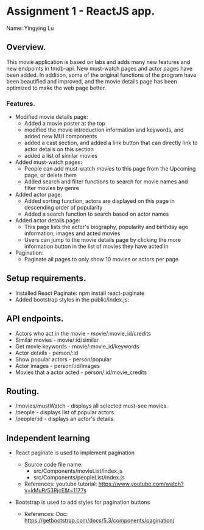 # Assignment 1 - ReactJS app.

Name: Yingying Lu

## Overview.

This movie application is based on labs and adds many new features and new endpoints in tmdb-api. New must-watch pages and actor pages have been added. In addition, some of the original functions of the program have been beautified and improved, and the movie details page has been optimized to make the web page better.

### Features.

+ Modified movie details page:
  + Added a movie poster at the top
  + modified the movie introduction information and keywords, and added new MUI components
  + added a cast section, and added a link button that can directly link to actor details on this section
  + added a list of similar movies
+ Added must-watch pages:
  + People can add must-watch movies to this page from the Upcoming page, or delete them
  + Added search and filter functions to search for movie names and filter movies by genre
+ Added actor page:
  + Added sorting function, actors are displayed on this page in descending order of popularity
  + Added a search function to search based on actor names
+ Added actor details page:
  + This page lists the actor's biography, popularity and birthday age information, images and acted movies
  + Users can jump to the movie details page by clicking the more information button in the list of movies they have acted in
+ Pagination:
  + Paginate all pages to only show 10 movies or actors per page

## Setup requirements.

+ Installed React Paginate: npm install react-paginate
+ Added bootstrap styles in the public/index.js: <link href="https://cdn.jsdelivr.net/npm/bootstrap@5.3.2/dist/css/bootstrap.min.css" rel="stylesheet" integrity="sha384-T3c6CoIi6uLrA9TneNEoa7RxnatzjcDSCmG1MXxSR1GAsXEV/Dwwykc2MPK8M2HN" crossorigin="anonymous">

## API endpoints.

+ Actors who act in the movie - movie/:movie_id/credits
+ Similar movies - movie/:id/similar
+ Get movie keywords - movie/:movie_id/keywords
+ Actor details - person/:id
+ Show popular actors - person/popular
+ Actor images - person/:id/images
+ Movies that a actor acted - person/:id/movie_credits

## Routing.

+ /movies/mustWatch - displays all selected must-see movies.
+ /people - displays list of popular actors.
+ /people/:id - displays an actor's details.

## Independent learning
+ React paginate is used to implement pagination
  + Source code file name: 
    + src/Components/movieList/index.js
    + src/Components/peopleList/index.js
  + References:
    youtube tutorial: https://www.youtube.com/watch?v=kMuRr53RjcE&t=1177s

+ Bootstrap is used to add styles for pagination buttons
  + References:
    Doc: https://getbootstrap.com/docs/5.3/components/pagination/
    